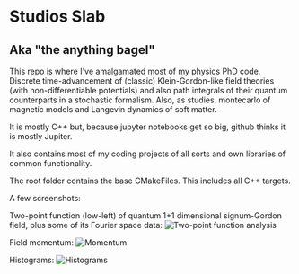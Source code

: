 # Studios Slab
## Aka "the anything bagel"
 
This repo is where I've amalgamated most of my physics PhD code. Discrete time-advancement of (classic) Klein-Gordon-like field theories (with non-differentiable potentials) and also path integrals of their quantum counterparts in a stochastic formalism. Also, as studies, montecarlo of magnetic models and Langevin dynamics of soft matter.

It is mostly C++ but, because jupyter notebooks get so big, github thinks it is mostly Jupiter.

It also contains most of my coding projects of all sorts and own libraries of common functionality.

The root folder contains the base CMakeFiles. This includes all C++ targets.

A few screenshots:

Two-point function (low-left) of quantum 1+1 dimensional signum-Gordon field, plus some of its Fourier space data:
![Two-point function analysis](https://github.com/user-attachments/assets/4cb6300c-596c-4fe0-a8cd-d747d061831c)

Field momentum:
![Momentum](https://github.com/user-attachments/assets/a770e7e7-1305-4c8c-8a57-6e00715ae4c2)

Histograms:
![Histograms](https://github.com/user-attachments/assets/c9aff204-0976-4819-bdc0-6f19eb51f0fa)

